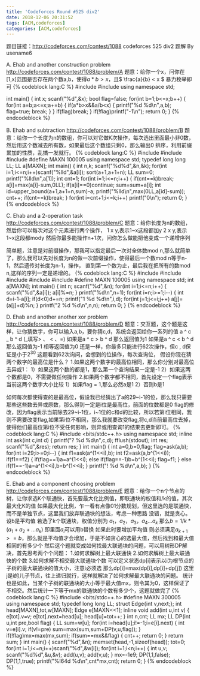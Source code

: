 ```yaml
---
title: 'Codeforces Round #525 div2'
date: 2018-12-06 20:31:52
tags: [ACM,codeforces]
categories: [ACM,codeforces]
---
```

题目链接：http://codeforces.com/contest/1088
codeforces 525 div2 题解 By usename6
<!--more-->
A. Ehab and another construction problem
http://codeforces.com/contest/1088/problem/A
题意：给你一个x，问你在[1,x]范围是否存在两个数a,b，使得$a*b>x$，且$ \frac{a}{b} < x $
暴力枚举即可
{% codeblock lang:C %}
#include <cstdio>
#include <cstring>
using namespace std;

int main()
{
    int x;
    scanf("%d",&x);
    bool flag=false;
    for(int b=1;b<=x;b++)
    {
        for(int a=b;a<=x;a+=b)
        {
            if(a*b>x&&a/b<x)
            {
                printf("%d %d\n",a,b);
                flag=true;
                break;
            }
        }
        if(flag)break;
    }
    if(!flag)printf("-1\n");
    return 0;
}
{% endcodeblock %}

B. Ehab and subtraction
http://codeforces.com/contest/1088/problem/B
题意：给你一个长度为n的数组，你可以对它做K次操作，每次选出里面最小非0数，然后用这个数减去所有数，如果最后这个数组只剩0，那么输出0
排序，利用前缀累加的性质，乱搞一发就行。
{% codeblock lang:C %}
#include <cstdio>
#include <cstring>
#include <algorithm>
#define MAXN 100005
using namespace std;
typedef long long LL;
LL a[MAXN];
int main()
{
    int n,k;
    scanf("%d%d",&n,&k);
    for(int i=1;i<=n;i++)scanf("%lld",&a[i]);
    sort(a+1,a+1+n);
    LL sum=0;
    printf("%lld\n",a[1]);
    int cnt=1;
    for(int i=1;i<=n;i++)
    {
        if(cnt==k)break;
        a[i]=max(a[i]-sum,0LL);
        if(a[i]==0)continue;
        sum=sum+a[i];
        int id=upper_bound(a+1,a+1+n,sum)-a;
        printf("%lld\n",max(0LL,a[id]-sum));
        cnt++;
        if(cnt==k)break;
    }
    for(int i=cnt+1;i<=k;i++)
        printf("0\n");
    return 0;
}
{% endcodeblock %}

C. Ehab and a 2-operation task
http://codeforces.com/contest/1088/problem/C
题意：给你长度为n的数组，然后你可以每次对这个元素进行两个操作，
1 x y,表示1~x这段都加y
2 x y,表示1~x这段都mody
然后你最多能操作n+1次，问你怎么做能把他变成一个递增序列

简单题，注意是对前缀操作，那我可以指定最后一次对全体数mod n,那么就简单了，那么我可以先对长度为n的做一次前缀操作，使得最后一个数mod n等于n-1，然后遗传对长度为n-1，操作，
直到第一个数为止，最后我在把所有的数mod n,这样的序列一定是递增的。
{% codeblock lang:C %}
#include <cstdio>
#include <cstring>
#include <cmath>
#include <algorithm>
#include <string>
#define MAXN 100005
using namespace std;
int a[MAXN];
int main()
{
    int n;
    scanf("%d",&n);
    for(int i=1;i<=n;i++)
    {
        scanf("%d",&a[i]);
        a[i]%=n;
    }
    printf("%d\n",n+1);
    for(int i=n;i>=1;i--)
    {
        int d=i-1-a[i];
        if(d<0)d+=n;
        printf("1 %d %d\n",i,d);
        for(int j=1;j<=i;j++)
            a[j]=(a[j]+d)%n;
    }
    printf("2 %d %d\n",n,n);
    return 0;
}
{% endcodeblock %}

D. Ehab and another another xor problem
http://codeforces.com/contest/1088/problem/D
题意：交互题，这个题是这样，让你猜数字，你可以输入a,b，要你猜c,d，系统会返回给你一系列的值
a ^ c _ b ^ d (_填写> 、 < 、=)
如果是a ^ c > b ^ d 那么返回值为1
如果是a ^ c < b ^ d 那么返回值为-1
相等返回值为0
还是一样，你最多只能进行62次操作，但c , d保证是小于$2^{30}$
这题看到62次询问，会想到的位操作，每次查询位，
假设你现在猜两个数字的最高位是什么？
1.如果这两个数字的最高位相同，那么你分别对最高位去异或1：
1）如果这两个数的都是1，那么第一个查询结果一定是-1
2）如果这两个数都是0，不需要做任何操作
2.如果两个数字都不相同，首先设定一个flag表示当前这两个数字大小比较
1）如果flag = 1,那么必然a是1
2）否则b是1

如何每次都使得查的是最高位，假设我已经猜出了a的29~i-1的位，那么我只需要那些这些数去异或原数，那么得到一定是i位是最高位，前面的位数都是0
flag的修改，因为flag表示当前除去29~i-1位，i~1位的c和d的比较，所以若第i位相同，我则不需要改变flag,如果第i位不相同，那么我就要改变flag,将c,d当前最高位去掉，使得他们最高位第i位不受任何影响，则异或用查询1的结果去更新即可。
{% codeblock lang:C %}
#include <bits/stdc++.h>
using namespace std;
inline int ask(int c,int d)
{
    printf("? %d %d\n",c,d);
    fflush(stdout);
    int res;
    scanf("%d",&res);
    return res;
}
int main()
{
    int a=0,b=0,flag;
    flag=ask(a,b);
    for(int i=29;i>=0;i--)
    {
        int f1=ask(a^(1<<i),b);
        int f2=ask(a,b^(1<<i));
        if(f1==f2)
        {
            if(flag==1)a=a^(1<<i);
            else if(flag==-1)b=b^(1<<i);
            flag=f1;
        }
        else if(f1==-1)a=a^(1<<i),b=b^(1<<i);
    }
    printf("! %d %d\n",a,b);
}
{% endcodeblock %}

E. Ehab and a component choosing problem
http://codeforces.com/contest/1088/problem/E
题意：给你一个n个节点的树，让你求选K个联通快，首先要最大化比例值，即联通块的权值和/k的值，其次最大化K的值
如果最大化比例，乍一看有点像01分数规划，但这里选的是联通快，而不是单独节点，这里我们放弃联通块的想法，考虑一种思路
没错，就是贪心。
设b是平均值
若选了k个联通块，权值分别为
$a_{1}，a_{2}，a_{3}，a_{4}…a_{k}$
那么$b=1/k*(a_{1}+a_{2}+…a_{k})$
即里面$a_{i}$可以用b替换
如果此时要增加平均值
则必须满足$a_{k+1}>=b$，那么就是平均值才会增加，于是不如贪心的选最大值，然后找到和最大值相同的有多少个
然后这个题就变成如何找最大联通块的问题，可以用树形DP解决，首先思考两个个问题：
1.如何求解树上最大联通快
2.如何求解树上最大联通快的个数
3.如何求解不相交最大联通块个数
可以定义状态dp[i]表示以i为根节点的子树的最大联通块的值大小，注意i必须选
那么dp[i]=max(dp[i],dp[i]+dp[j]) 这里j是i的儿子节点，往上递归就行，这样就解决了如何求解最大联通块的问题。
统计也是如此，当某个子树的联通块的大小等于最大值mx，则令其为0，这样保证了不相交。然后统计一下等于mx的联通快的个数有多少个，这题就做完了
{% codeblock lang:C %}
#include <bits/stdc++.h>
#define MAXN 300005
using namespace std;
typedef long long LL;
struct Edge{int v,next;};
int head[MAXN],tot,w[MAXN];
Edge e[MAXN<<1];
inline void add(int u,int v)
{
    e[tot].v=v;
    e[tot].next=head[u];
    head[u]=tot++;
}
int n,cnt;
LL mx;
LL DP(int u,int pre,bool flag)
{
    LL sum=w[u];
    for(int i=head[u];i!=-1;i=e[i].next)
    {
        int v=e[i].v;
        if(v!=pre)
            sum=max(sum,sum+DP(v,u,flag));
    }
    if(!flag)mx=max(mx,sum);
    if(sum==mx&&flag)
    {
        cnt++;
        return 0;
    }
    return sum;
}
int main()
{
    scanf("%d",&n);
    memset(head,-1,sizeof(head));
    tot=0;
    for(int i=1;i<=n;i++)scanf("%d",&w[i]);
    for(int i=1;i<n;i++)
    {
        int u,v;
        scanf("%d%d",&u,&v);
        add(u,v);
        add(v,u);
    }
    mx=-1e9;
    DP(1,1,false);
    DP(1,1,true);
    printf("%I64d %d\n",cnt*mx,cnt);
    return 0;
}
{% endcodeblock %}